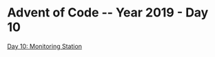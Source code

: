# Advent of Code -- Year 2019 - Day 10

[Day 10: Monitoring Station](https://adventofcode.com/2019/day/10)
